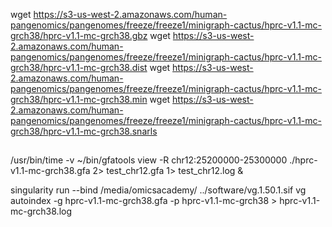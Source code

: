 wget https://s3-us-west-2.amazonaws.com/human-pangenomics/pangenomes/freeze/freeze1/minigraph-cactus/hprc-v1.1-mc-grch38/hprc-v1.1-mc-grch38.gbz
wget https://s3-us-west-2.amazonaws.com/human-pangenomics/pangenomes/freeze/freeze1/minigraph-cactus/hprc-v1.1-mc-grch38/hprc-v1.1-mc-grch38.dist
wget https://s3-us-west-2.amazonaws.com/human-pangenomics/pangenomes/freeze/freeze1/minigraph-cactus/hprc-v1.1-mc-grch38/hprc-v1.1-mc-grch38.min
wget https://s3-us-west-2.amazonaws.com/human-pangenomics/pangenomes/freeze/freeze1/minigraph-cactus/hprc-v1.1-mc-grch38/hprc-v1.1-mc-grch38.snarls


##
 /usr/bin/time -v ~/bin/gfatools view -R chr12:25200000-25300000 ./hprc-v1.1-mc-grch38.gfa 2> test_chr12.gfa 1> test_chr12.log &


singularity run --bind /media/omicsacademy/ ../software/vg.1.50.1.sif vg autoindex -g hprc-v1.1-mc-grch38.gfa -p hprc-v1.1-mc-grch38 > hprc-v1.1-mc-grch38.log

